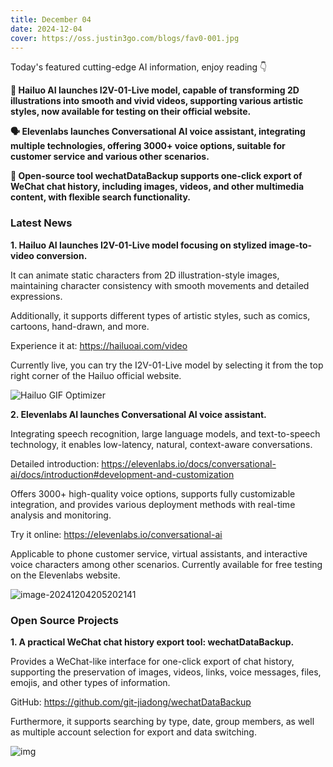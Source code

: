 ```yaml
---
title: December 04
date: 2024-12-04
cover: https://oss.justin3go.com/blogs/fav0-001.jpg
---
```


Today's featured cutting-edge AI information, enjoy reading 👇

**💫 Hailuo AI launches I2V-01-Live model, capable of transforming 2D illustrations into smooth and vivid videos, supporting various artistic styles, now available for testing on their official website.**

**🗣️ Elevenlabs launches Conversational AI voice assistant, integrating multiple technologies, offering 3000+ voice options, suitable for customer service and various other scenarios.**

**📱 Open-source tool wechatDataBackup supports one-click export of WeChat chat history, including images, videos, and other multimedia content, with flexible search functionality.**



### Latest News

**1. Hailuo AI launches I2V-01-Live model focusing on stylized image-to-video conversion.**

It can animate static characters from 2D illustration-style images, maintaining character consistency with smooth movements and detailed expressions.

Additionally, it supports different types of artistic styles, such as comics, cartoons, hand-drawn, and more.

Experience it at: https://hailuoai.com/video

Currently live, you can try the I2V-01-Live model by selecting it from the top right corner of the Hailuo official website.

![Hailuo GIF Optimizer](https://cdn.jsdelivr.net/gh/freelander/oss@master/ai-daily/2024-12-04/Hailuo%20GIF%20Optimizer.gif)



**2. Elevenlabs AI launches Conversational AI voice assistant.**

Integrating speech recognition, large language models, and text-to-speech technology, it enables low-latency, natural, context-aware conversations.

Detailed introduction: https://elevenlabs.io/docs/conversational-ai/docs/introduction#development-and-customization

Offers 3000+ high-quality voice options, supports fully customizable integration, and provides various deployment methods with real-time analysis and monitoring.

Try it online: https://elevenlabs.io/conversational-ai

Applicable to phone customer service, virtual assistants, and interactive voice characters among other scenarios. Currently available for free testing on the Elevenlabs website.

![image-20241204205202141](https://cdn.jsdelivr.net/gh/freelander/oss@master/ai-daily/2024-12-04/image-20241204205202141.png)



### Open Source Projects

**1. A practical WeChat chat history export tool: wechatDataBackup.**

Provides a WeChat-like interface for one-click export of chat history, supporting the preservation of images, videos, links, voice messages, files, emojis, and other types of information.

GitHub: https://github.com/git-jiadong/wechatDataBackup

Furthermore, it supports searching by type, date, group members, as well as multiple account selection for export and data switching.

![img](https://github.com/git-jiadong/wechatDataBackup/raw/main/res/tips.png)